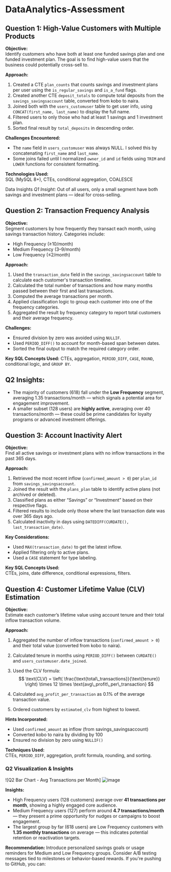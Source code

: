 # DataAnalytics-Assessment
## Question 1: High-Value Customers with Multiple Products

**Objective:**  
Identify customers who have both at least one funded savings plan and one funded investment plan. The goal is to find high-value users that the business could potentially cross-sell to.

**Approach:**
1. Created a CTE `plan_counts` that counts savings and investment plans per user using the `is_regular_savings` and `is_a_fund` flags.
2. Created another CTE `deposit_totals` to compute total deposits from the `savings_savingsaccount` table, converted from kobo to naira.
3. Joined both with the `users_customuser` table to get user info, using `CONCAT(first_name, last_name)` to display the full name.
4. Filtered users to only those who had at least 1 savings and 1 investment plan.
5. Sorted final result by `total_deposits` in descending order.

**Challenges Encountered:**
- The `name` field in `users_customuser` was always NULL. I solved this by concatenating `first_name` and `last_name`.
- Some joins failed until I normalized `owner_id` and `id` fields using `TRIM` and `LOWER` functions for consistent formatting.

**Technologies Used:**  
SQL (MySQL 8+), CTEs, conditional aggregation, COALESCE

Data Insights
_Q1 Insight:_ Out of all users, only a small segment have both savings and investment plans — ideal for cross-selling.

## Question 2: Transaction Frequency Analysis

**Objective:**  
Segment customers by how frequently they transact each month, using savings transaction history. Categories include:
- High Frequency (≥10/month)
- Medium Frequency (3–9/month)
- Low Frequency (≤2/month)

**Approach:**
1. Used the `transaction_date` field in the `savings_savingsaccount` table to calculate each customer's transaction timeline.
2. Calculated the total number of transactions and how many months passed between their first and last transactions.
3. Computed the average transactions per month.
4. Applied classification logic to group each customer into one of the frequency categories.
5. Aggregated the result by frequency category to report total customers and their average frequency.

**Challenges:**
- Ensured division by zero was avoided using `NULLIF`.
- Used `PERIOD_DIFF()` to account for month-based span between dates.
- Sorted the final output to match the required category order.

**Key SQL Concepts Used:**
CTEs, aggregation, `PERIOD_DIFF`, `CASE`, `ROUND`, conditional logic, and `GROUP BY`.

## Q2 Insights:
- The majority of customers (618) fall under the **Low Frequency** segment, averaging 1.35 transactions/month — which signals a potential area for engagement improvement.
- A smaller subset (128 users) are **highly active**, averaging over 40 transactions/month — these could be prime candidates for loyalty programs or advanced investment offerings.

## Question 3: Account Inactivity Alert

**Objective:**  
Find all active savings or investment plans with no inflow transactions in the past 365 days.

**Approach:**
1. Retrieved the most recent inflow (`confirmed_amount > 0`) per `plan_id` from `savings_savingsaccount`.
2. Joined the result with the `plans_plan` table to identify active plans (not archived or deleted).
3. Classified plans as either “Savings” or “Investment” based on their respective flags.
4. Filtered results to include only those where the last transaction date was over 365 days ago.
5. Calculated inactivity in days using `DATEDIFF(CURDATE(), last_transaction_date)`.

**Key Considerations:**
- Used `MAX(transaction_date)` to get the latest inflow.
- Applied filtering only to active plans.
- Used a `CASE` statement for type labeling.

**Key SQL Concepts Used:**  
CTEs, joins, date difference, conditional expressions, filters.

## Question 4: Customer Lifetime Value (CLV) Estimation

**Objective:**  
Estimate each customer’s lifetime value using account tenure and their total inflow transaction volume.

**Approach:**
1. Aggregated the number of inflow transactions (`confirmed_amount > 0`) and their total value (converted from kobo to naira).
2. Calculated tenure in months using `PERIOD_DIFF()` between `CURDATE()` and `users_customuser.date_joined`.
3. Used the CLV formula:
  $$
\text{CLV} = \left( \frac{\text{total\_transactions}}{\text{tenure}} \right) \times 12 \times \text{avg\_profit\_per\_transaction}
$$

4. Calculated `avg_profit_per_transaction` as 0.1% of the average transaction value.
5. Ordered customers by `estimated_clv` from highest to lowest.

**Hints Incorporated:**
- Used `confirmed_amount` as inflow (from savings_savingsaccount)
- Converted kobo to naira by dividing by 100
- Ensured no division by zero using `NULLIF()`

**Techniques Used:**  
CTEs, `PERIOD_DIFF`, aggregation, profit formula, rounding, and sorting.


### Q2 Visualization & Insights

![Q2 Bar Chart - Avg Transactions per Month] ![image](https://github.com/user-attachments/assets/6abbba45-cc78-4fdc-9716-5e21c89ef815)


**Insights:**
- High Frequency users (128 customers) average over **41 transactions per month**, showing a highly engaged core audience.
- Medium Frequency users (127) perform around **4.7 transactions/month** — they present a prime opportunity for nudges or campaigns to boost engagement.
- The largest group by far (618 users) are Low Frequency customers with **1.35 monthly transactions** on average — this indicates potential retention or reactivation targets.

**Recommendation:**
Introduce personalized savings goals or usage reminders for Medium and Low Frequency groups. Consider A/B testing messages tied to milestones or behavior-based rewards. If you're pushing to GitHub, you can:
